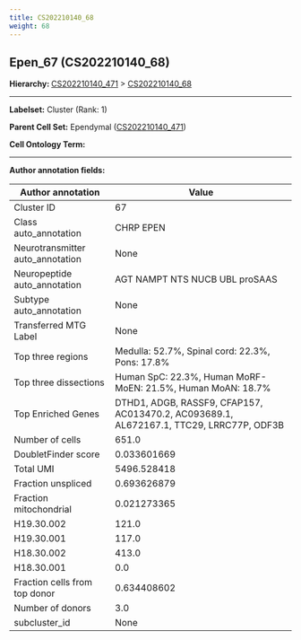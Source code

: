```yaml
---
title: CS202210140_68
weight: 68
---
```

## Epen_67 (CS202210140_68)
<b>Hierarchy: </b>
[CS202210140_471](cell_sets/CS202210140_471.md) >
[CS202210140_68](cell_sets/CS202210140_68.md)

---


**Labelset:** Cluster (Rank: 1)

**Parent Cell Set:** Ependymal ([CS202210140_471](cell_sets/CS202210140_471.md))



**Cell Ontology Term:** 

[MARKER GENES.]: #


---

[TRANSFERRED ANNOTATIONS.]: #


[AUTHOR ANNOTATION FIELDS.]: #


**Author annotation fields:**

| Author annotation | Value |
|-------------------|-------|
|Cluster ID|67|
|Class auto_annotation|CHRP EPEN|
|Neurotransmitter auto_annotation|None|
|Neuropeptide auto_annotation|AGT NAMPT NTS NUCB UBL proSAAS|
|Subtype auto_annotation|None|
|Transferred MTG Label|None|
|Top three regions|Medulla: 52.7%, Spinal cord: 22.3%, Pons: 17.8%|
|Top three dissections|Human SpC: 22.3%, Human MoRF-MoEN: 21.5%, Human MoAN: 18.7%|
|Top Enriched Genes|DTHD1, ADGB, RASSF9, CFAP157, AC013470.2, AC093689.1, AL672167.1, TTC29, LRRC77P, ODF3B|
|Number of cells|651.0|
|DoubletFinder score|0.033601669|
|Total UMI|5496.528418|
|Fraction unspliced|0.693626879|
|Fraction mitochondrial|0.021273365|
|H19.30.002|121.0|
|H19.30.001|117.0|
|H18.30.002|413.0|
|H18.30.001|0.0|
|Fraction cells from top donor|0.634408602|
|Number of donors|3.0|
|subcluster_id|None|
